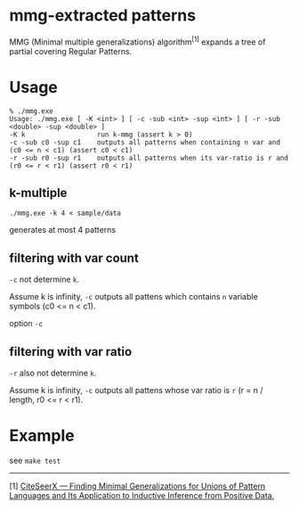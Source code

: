 # mmg-extracted patterns

MMG (Minimal multiple generalizations) algorithm<sup>[1]</sup>
expands a tree of partial covering Regular Patterns.

# Usage

```
% ./mmg.exe
Usage: ./mmg.exe [ -K <int> ] [ -c -sub <int> -sup <int> ] [ -r -sub <double> -sup <double> ]
-K k                  run k-mmg (assert k > 0)
-c -sub c0 -sup c1    outputs all patterns when containing n var and (c0 <= n < c1) (assert c0 < c1)
-r -sub r0 -sup r1    outputs all patterns when its var-ratio is r and (r0 <= r < r1) (assert r0 < r1)
```

## k-multiple

```
./mmg.exe -k 4 < sample/data
```

generates at most 4 patterns

## filtering with var count

`-c` not determine `k`.

Assume k is infinity,
`-c` outputs all pattens
which contains `n` variable symbols
(c0 <= n < c1).

option `-c`

## filtering with var ratio

`-r` also not determine `k`.

Assume k is infinity,
`-c` outputs all pattens
whose var ratio is `r`
(r = n / length, r0 <= r < r1).

# Example

see `make test`

---

[1] [CiteSeerX — Finding Minimal Generalizations for Unions of Pattern Languages and Its Application to Inductive Inference from Positive Data.](http://citeseerx.ist.psu.edu/viewdoc/summary?doi=10.1.1.52.5331)
